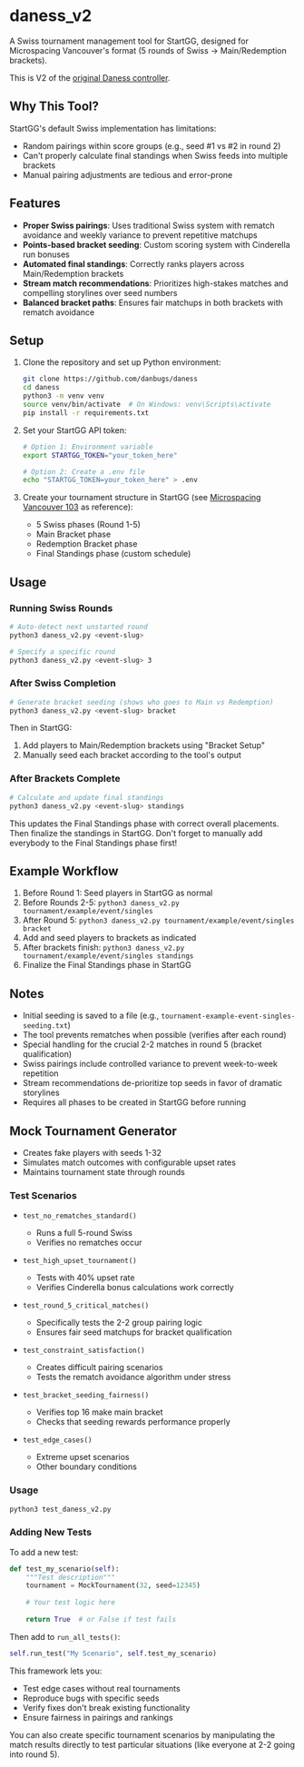 # daness_v2

A Swiss tournament management tool for StartGG, designed for Microspacing Vancouver's format (5 rounds of Swiss → Main/Redemption brackets).

This is V2 of the [original Daness controller](https://github.com/Tonychen0227/SmashExplorer/blob/640db23f07a647e9cbcfa3b1595c50680421cd80/SmashExplorerWeb/SmashExplorerWeb/Controllers/DanessController.cs).

## Why This Tool?

StartGG's default Swiss implementation has limitations:
- Random pairings within score groups (e.g., seed #1 vs #2 in round 2)
- Can't properly calculate final standings when Swiss feeds into multiple brackets
- Manual pairing adjustments are tedious and error-prone

## Features

- **Proper Swiss pairings**: Uses traditional Swiss system with rematch avoidance and weekly variance to prevent repetitive matchups
- **Points-based bracket seeding**: Custom scoring system with Cinderella run bonuses
- **Automated final standings**: Correctly ranks players across Main/Redemption brackets
- **Stream match recommendations**: Prioritizes high-stakes matches and compelling storylines over seed numbers
- **Balanced bracket paths**: Ensures fair matchups in both brackets with rematch avoidance

## Setup

1. Clone the repository and set up Python environment:
   ```bash
   git clone https://github.com/danbugs/daness
   cd daness
   python3 -m venv venv
   source venv/bin/activate  # On Windows: venv\Scripts\activate
   pip install -r requirements.txt
   ```

2. Set your StartGG API token:
   ```bash
   # Option 1: Environment variable
   export STARTGG_TOKEN="your_token_here"
   
   # Option 2: Create a .env file
   echo "STARTGG_TOKEN=your_token_here" > .env
   ```

3. Create your tournament structure in StartGG (see [Microspacing Vancouver 103](https://www.start.gg/tournament/microspacing-vancouver-103/events) as reference):
   - 5 Swiss phases (Round 1-5)
   - Main Bracket phase
   - Redemption Bracket phase
   - Final Standings phase (custom schedule)

## Usage

### Running Swiss Rounds
```bash
# Auto-detect next unstarted round
python3 daness_v2.py <event-slug>

# Specify a specific round
python3 daness_v2.py <event-slug> 3
```

### After Swiss Completion
```bash
# Generate bracket seeding (shows who goes to Main vs Redemption)
python3 daness_v2.py <event-slug> bracket
```
Then in StartGG:
1. Add players to Main/Redemption brackets using "Bracket Setup"
2. Manually seed each bracket according to the tool's output

### After Brackets Complete
```bash
# Calculate and update final standings
python3 daness_v2.py <event-slug> standings
```
This updates the Final Standings phase with correct overall placements. Then finalize the standings in StartGG. Don't forget to manually add everybody to the Final Standings phase first!

## Example Workflow

1. Before Round 1: Seed players in StartGG as normal
2. Before Rounds 2-5: `python3 daness_v2.py tournament/example/event/singles`
3. After Round 5: `python3 daness_v2.py tournament/example/event/singles bracket`
4. Add and seed players to brackets as indicated
5. After brackets finish: `python3 daness_v2.py tournament/example/event/singles standings`
6. Finalize the Final Standings phase in StartGG

## Notes

- Initial seeding is saved to a file (e.g., `tournament-example-event-singles-seeding.txt`)
- The tool prevents rematches when possible (verifies after each round)
- Special handling for the crucial 2-2 matches in round 5 (bracket qualification)
- Swiss pairings include controlled variance to prevent week-to-week repetition
- Stream recommendations de-prioritize top seeds in favor of dramatic storylines
- Requires all phases to be created in StartGG before running

## Mock Tournament Generator

- Creates fake players with seeds 1-32
- Simulates match outcomes with configurable upset rates
- Maintains tournament state through rounds

### Test Scenarios

- `test_no_rematches_standard()`
   - Runs a full 5-round Swiss
   - Verifies no rematches occur

- `test_high_upset_tournament()`
   - Tests with 40% upset rate
   - Verifies Cinderella bonus calculations work correctly

- `test_round_5_critical_matches()`
   - Specifically tests the 2-2 group pairing logic
   - Ensures fair seed matchups for bracket qualification

- `test_constraint_satisfaction()`
   - Creates difficult pairing scenarios
   - Tests the rematch avoidance algorithm under stress

- `test_bracket_seeding_fairness()`
   - Verifies top 16 make main bracket
   - Checks that seeding rewards performance properly

- `test_edge_cases()`
   - Extreme upset scenarios
   - Other boundary conditions

### Usage
```bash
python3 test_daness_v2.py
```

### Adding New Tests

To add a new test:
```python
def test_my_scenario(self):
    """Test description"""
    tournament = MockTournament(32, seed=12345)
    
    # Your test logic here
    
    return True  # or False if test fails
```

Then add to `run_all_tests()`:
```python
self.run_test("My Scenario", self.test_my_scenario)
```

This framework lets you:
- Test edge cases without real tournaments
- Reproduce bugs with specific seeds
- Verify fixes don't break existing functionality
- Ensure fairness in pairings and rankings

You can also create specific tournament scenarios by manipulating the match results directly to test particular situations (like everyone at 2-2 going into round 5).